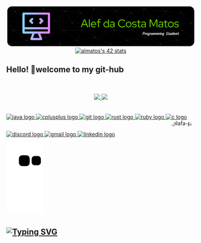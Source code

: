 <div align="center">
<img width="500m" src="https://github.com/Alef-Matos/Alef-Matos/blob/main/alef.png" />
<a href="https://github.com/JaeSeoKim/badge42"><img width="270m" src="https://badge42.vercel.app/api/v2/cla88p9vf00110fmd8v1byjg9/stats?cursusId=21&coalitionId=289" alt="almatos's 42 stats" /></a>
</div>
<h2 align="left">Hello! 👋welcome to my git-hub</h2>
<br/>
<br/>
<div align="center">
  <a href="https://github.com/Alef-Matos">
  <img height="160m" src="https://github-readme-stats.vercel.app/api?username=Alef-Matos&show_icons=true&theme=chartreuse-dark&include_all_commits=true&count_private=true"/>
  <img height="160m" src="https://github-readme-stats.vercel.app/api/top-langs/?username=Alef-Matos&layout=compact&theme=chartreuse-dark" />
</div>
<br/>
<div style="display: inline_block"><br>
   <img src="https://cdn.jsdelivr.net/gh/devicons/devicon/icons/java/java-original.svg" height="30" width="42" alt="java logo"  />
  <img src="https://cdn.jsdelivr.net/gh/devicons/devicon/icons/cplusplus/cplusplus-original.svg" height="30" width="42" alt="cplusplus logo"  />
  <img src="https://cdn.jsdelivr.net/gh/devicons/devicon/icons/git/git-original.svg" height="30" width="42" alt="git logo"  />
  <img src="https://cdn.jsdelivr.net/gh/devicons/devicon/icons/rust/rust-plain.svg" height="30" width="42" alt="rust logo"  />
  <img src="https://cdn.jsdelivr.net/gh/devicons/devicon/icons/ruby/ruby-original.svg" height="30" width="42" alt="ruby logo"  />
  <img src="https://cdn.jsdelivr.net/gh/devicons/devicon/icons/c/c-original.svg" height="40" width="52" alt="c logo"  /><img align="right" alt="Rafa-pic" height="150" style="border-radius:50px;" src="https://i.ibb.co/THkNWg5/alefmatos.png?width=676&height=676">
  
</div>

 ##
 
<div> 
<a href="https://discord.gg/S9A8HE6UsF" target="_blank">
    <img src="https://img.shields.io/static/v1?message=Discord&logo=discord&label=&color=7289DA&logoColor=white&labelColor=&style=for-the-badge" height="35" alt="discord logo"  />
  </a>
  <a href="alef.dcm.2022@gmail.com" target="_blank">
    <img src="https://img.shields.io/static/v1?message=Gmail&logo=gmail&label=&color=D14836&logoColor=white&labelColor=&style=for-the-badge" height="35" alt="gmail logo"  />
  </a>
  <a href="https://www.linkedin.com/in/alefmatos/" target="_blank">
    <img src="https://img.shields.io/static/v1?message=LinkedIn&logo=linkedin&label=&color=0077B5&logoColor=white&labelColor=&style=for-the-badge" height="35" alt="linkedin logo"  />
  </a>
  
 ![Snake animation](https://github.com/Alef-Matos/Alef-Matos/blob/output/github-contribution-grid-snake.svg)
  
##
</div>

<a href="https://git.io/typing-svg"><img src="https://readme-typing-svg.herokuapp.com?font=Fira+Code&size=14&pause=1000&color=F7F7F7&background=71717100&vCenter=true&multiline=true&width=1000&height=60&lines=Ola+Grande+parte+do+meu+reposit%C3%B3rio+esta+privada+pois+s%C3%A3o+exercicios+realizados+na+minha+Piscine+da+42_Lisboa.+;E+para+n%C3%A3o+prejudicar+a+experi%C3%AAncia+dos+proximos+piscineiros+resolvi+manter+privados%2C+boa+sorte+%3A)+...." alt="Typing SVG" /></a>
---
